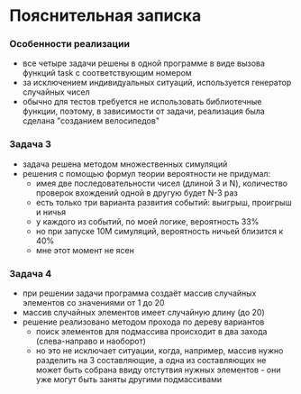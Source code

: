 # Пояснительная записка

### Особенности реализации
* все четыре задачи решены в одной программе в виде вызова функций task с соответствующим номером
* за исключением индивидуальных ситуаций, используется генератор случайных чисел
* обычно для тестов требуется не использовать библиотечные функции, поэтому, в зависимости от задачи, реализация была сделана "созданием велосипедов"

### Задача 3
* задача решена методом множественных симуляций
* решения с помощью формул теории вероятности не придумал:
    * имея две последовательности чисел (длиной 3 и N), количество проверок вхождений одной в другую будет N-3 раз
    * есть только три варианта развития событий: выигрыш, проигрыш и ничья
    * у каждого из событий, по моей логике, вероятность 33%
    * но при запуске 10М симуляций, вероятность ничьей близится к 40%
    * мне этот момент не ясен

### Задача 4
* при решении задачи программа создаёт массив случайных элементов со значениями от 1 до 20
* массив случайных элементов имеет случайную длину (до 20)
* решение реализовано методом прохода по дереву вариантов
  * поиск элементов для подмассива происходит в два захода (слева-направо и наоборот)
  * но это не исключает ситуации, когда, например, массив нужно разделить на 3 составляющие, а одна из составляющих не может быть собрана ввиду отстутвия нужных элементов - они уже могут быть заняты другими подмассивами
